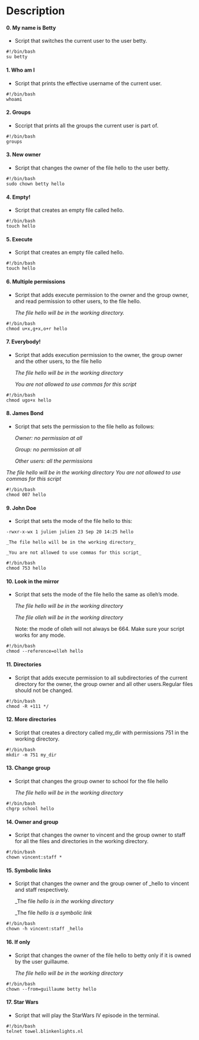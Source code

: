 
<h1>Description</h1>



<h4>0. My name is Betty</h4>


* Script that switches the current user to the user betty.

```
#!/bin/bash
su betty
```


<h4>1. Who am I</h4>


* Script that prints the effective username of the current user.

```
#!/bin/bash
whoami
```


<h4>2. Groups</h4>


* Sccript that prints all the groups the current user is part of.

```
#!/bin/bash
groups
```


<h4>3. New owner</h4>


* Script that changes the owner of the file hello to the user betty.

```
#!/bin/bash
sudo chown betty hello 
```


<h4>4. Empty!</h4>


* Script that creates an empty file called hello.

```
#!/bin/bash
touch hello 
```


<h4>5. Execute</h4>

* Script that creates an empty file called hello.

```
#!/bin/bash
touch hello 
```

<h4> 6. Multiple permissions </h4>



* Script that adds execute permission to the owner and the group owner, and read permission to other users, to the file hello.

	_The file hello will be in the working directory._

```
#!/bin/bash
chmod u+x,g+x,o+r hello
```


<h4>7. Everybody!</h4>


* Script that adds execution permission to the owner, the group owner and the other users, to the file hello

	_The file hello will be in the working directory_

	_You are not allowed to use commas for this script_


```
#!/bin/bash
chmod ugo+x hello
```


<h4>8. James Bond</h4>


* Script that sets the permission to the file hello as follows:

	_Owner: no permission at all_

	_Group: no permission at all_

	_Other users: all the permissions_

*The file hello will be in the working directory You are not allowed to use commas for this script*

```
#!/bin/bash
chmod 007 hello
```


<h4>9. John Doe</h4>


* Script that sets the mode of the file hello to this:

```
-rwxr-x-wx 1 julien julien 23 Sep 20 14:25 hello
```

	_The file hello will be in the working directory_

	_You are not allowed to use commas for this script_


```
#!/bin/bash
chmod 753 hello
```


<h4>10. Look in the mirror </h4>


* Script that sets the mode of the file hello the same as olleh’s mode.

	_The file hello will be in the working directory_

	_The file olleh will be in the working directory_

	Note: the mode of olleh will not always be 664. Make sure your script works for any mode.

```
#!/bin/bash
chmod --reference=olleh hello
```


<h4>11. Directories</h4>


* Script that adds execute permission to all subdirectories of the current directory for the owner, the group owner and all other users.Regular files should not be changed.

```
#!/bin/bash
chmod -R +111 */
```


<h4>12. More directories</h4>


* Script that creates a directory called my_dir with permissions 751 in the working directory.

```
#!/bin/bash
mkdir -m 751 my_dir
```


<h4>13. Change group</h4>


* Script that changes the group owner to school for the file hello

	_The file hello will be in the working directory_

```
#!/bin/bash
chgrp school hello
```


<h4>14. Owner and group</h4>


* Script that changes the owner to vincent and the group owner to staff for all the files and directories in the working directory.

```
#!/bin/bash
chown vincent:staff *
```


<h4>15. Symbolic links</h4>


* Script that changes the owner and the group owner of _hello to vincent and staff respectively.

	_The file _hello is in the working directory_

	_The file _hello is a symbolic link_


```
#!/bin/bash
chown -h vincent:staff _hello
```


<h4>16. If only</h4>


* Script that changes the owner of the file hello to betty only if it is owned by the user guillaume.

	_The file hello will be in the working directory_

```
#!/bin/bash
chown --from=guillaume betty hello
```


<h4>17. Star Wars</h4>


* Script that will play the StarWars IV episode in the terminal.

```
#!/bin/bash
telnet towel.blinkenlights.nl
```

